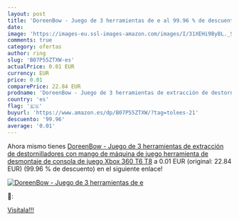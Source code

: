 ```yaml
---
layout: post
title: 'DoreenBow - Juego de 3 herramientas de e al 99.96 % de descuento'
date: 
image: 'https://images-eu.ssl-images-amazon.com/images/I/31XEHi9ByBL._SL200_.jpg'
comments: true
category: ofertas
author: ring
slug: 'B07P55ZTXW-es'
actualPrice: 0.01 EUR
currency: EUR
price: 0.01
comparePrice: 22.84 EUR
prodname: 'DoreenBow - Juego de 3 herramientas de extracción de destornilladores con mango de máquina de juego  herramienta de desmontaje de consola de juego Xbox 360 T6 T8'
country: 'es'
flag: '🇪🇸'
buyurl: 'https://www.amazon.es/dp/B07P55ZTXW/?tag=tolees-21'
descuento: '99.96'
average: '0.01'
---
```


Ahora mismo tienes [DoreenBow - Juego de 3 herramientas de extracción de destornilladores con mango de máquina de juego  herramienta de desmontaje de consola de juego Xbox 360 T6 T8](https://www.amazon.es/dp/B07P55ZTXW/?tag=tolees-21) a 0.01 EUR (original: 22.84 EUR) (99.96 %  de descuento) en el siguiente enlace!

[![DoreenBow - Juego de 3 herramientas de e](https://images-eu.ssl-images-amazon.com/images/I/31XEHi9ByBL._SL200_.jpg)](https://www.amazon.es/dp/B07P55ZTXW/?tag=tolees-21)

🔎:


[Visítala!!!](https://www.amazon.es/dp/B07P55ZTXW/?tag=tolees-21)
